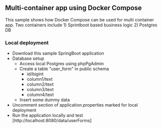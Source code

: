 ## Multi-container app using Docker Compose
This sample shows how Docker Compose can be used for multi container app. Two containers include 1) Sprintboot based business logic 2) Postgres DB

### Local deployment
- Download this sample SpringBoot application
- Database setup 
  - Access local Postgres using phpPgAdmin
  - Create a table "user_form" in public schema
    - id/bigint
    - column1/text
    - column2/text
    - column3/text
    - column4/text
  - Insert some dummy data 
- Uncomment section of application.properties marked for local deployment  
- Run the application locally and test [http://localhost:8080/data/userForms]